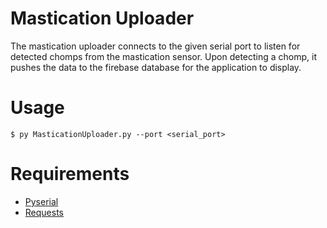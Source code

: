 # Mastication Uploader

The mastication uploader connects to the given serial port to listen for detected chomps from the
mastication sensor. Upon detecting a chomp, it pushes the data to the firebase database for the application to display.

# Usage
`$ py MasticationUploader.py --port <serial_port>`

# Requirements
* [Pyserial](https://pythonhosted.org/pyserial/)
* [Requests](http://docs.python-requests.org/en/master/)